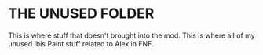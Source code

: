 # THE UNUSED FOLDER

This is where stuff that doesn't brought into the mod. This is where all of my unused Ibis Paint stuff related to Alex in FNF.
